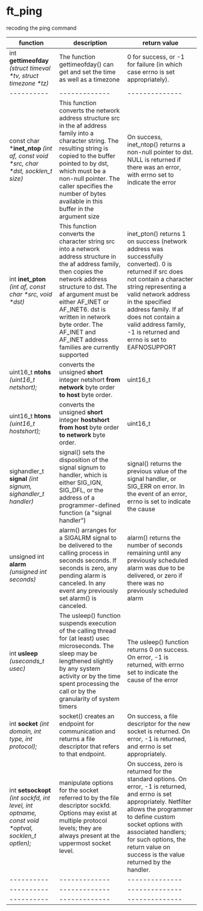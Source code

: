 # ft_ping
recoding the ping command

| function | description | return value |
|----------|-------------|--------------|
|int **gettimeofday** _(struct timeval *tv, struct timezone *tz)_|The  function  gettimeofday() can get and set the time as well as a timezone|0 for success, or -1 for failure (in which case errno is set appropriately).|
|----------|-------------|--------------|
|const char ***inet_ntop** _(int af, const void *src, char *dst, socklen_t size)_|This  function converts the network address structure src in the af address family into a character string.  The resulting string  is  copied to the buffer pointed to by dst, which must be a non-null pointer.  The caller specifies the number of bytes available in this  buffer  in  the argument size|On success, inet_ntop() returns a non-null pointer to dst.  NULL is returned if there was an error, with errno set to indicate the error|
|int **inet_pton** _(int af, const char *src, void *dst)_|This  function converts the character string src into a network address structure in the af address family, then  copies  the  network  address structure  to dst.  The af argument must be either AF_INET or AF_INET6. dst is written in network byte order. The AF_INET and AF_INET address families are currently supported|inet_pton() returns 1 on success (network address was successfully converted).  0 is returned if src does not contain a character string representing a valid network address in the specified address family. If af does not contain a valid address family, -1 is returned and errno is set to EAFNOSUPPORT|
|uint16_t **ntohs** _(uint16_t netshort);_|converts the unsigned **short** integer netshort **from network** byte order **to host** byte order.|uint16_t|
| uint16_t **htons** _(uint16_t hostshort);_| converts the unsigned **short** integer **hostshort** **from host** byte order **to network** byte order. |uint16_t|
|sighandler_t **signal** _(int signum, sighandler_t handler)_|signal() sets the disposition of the signal signum to handler, which is either SIG_IGN,  SIG_DFL, or the address of a programmer-defined function (a "signal handler")|signal()  returns the previous value of the signal handler, or SIG_ERR on error.  In the event of an error, errno is set to indicate the cause|
|unsigned int **alarm** _(unsigned int seconds)_|alarm() arranges for a SIGALRM signal to be delivered to the calling process in seconds seconds. If seconds is zero, any pending alarm is canceled. In any event any previously set alarm() is canceled.|alarm()  returns  the number of seconds remaining until any previously scheduled alarm was due to be delivered, or zero if there was no previously scheduled alarm|
|int **usleep** _(useconds_t usec)_|The  usleep() function suspends execution of the calling thread for (at least) usec microseconds. The sleep may be lengthened slightly by any system activity or by the time spent  processing  the call or by the granularity of system timers|The usleep() function returns 0 on success.  On error, -1 is returned, with errno set to indicate the cause of the error|
| int **socket** _(int domain, int type, int protocol);_|socket()  creates  an  endpoint  for communication and returns a file descriptor that refers to that endpoint.| On success, a file descriptor for the new socket is returned.  On error, -1 is returned, and errno is set  appropriately. |
|int **setsockopt** _(int sockfd, int level, int optname, const void *optval, socklen_t optlen);_|manipulate options for the socket referred to by the file descriptor sockfd. Options may exist at multiple protocol levels; they are always present at the uppermost socket level. | On success, zero is returned for the standard options.  On error, -1 is returned, and errno is set appropriately. Netfilter allows the programmer to define custom socket options with associated handlers; for such options,     the return value on success is the value returned by the handler. |
|----------|-------------|--------------|
|----------|-------------|--------------|
|----------|-------------|--------------|
